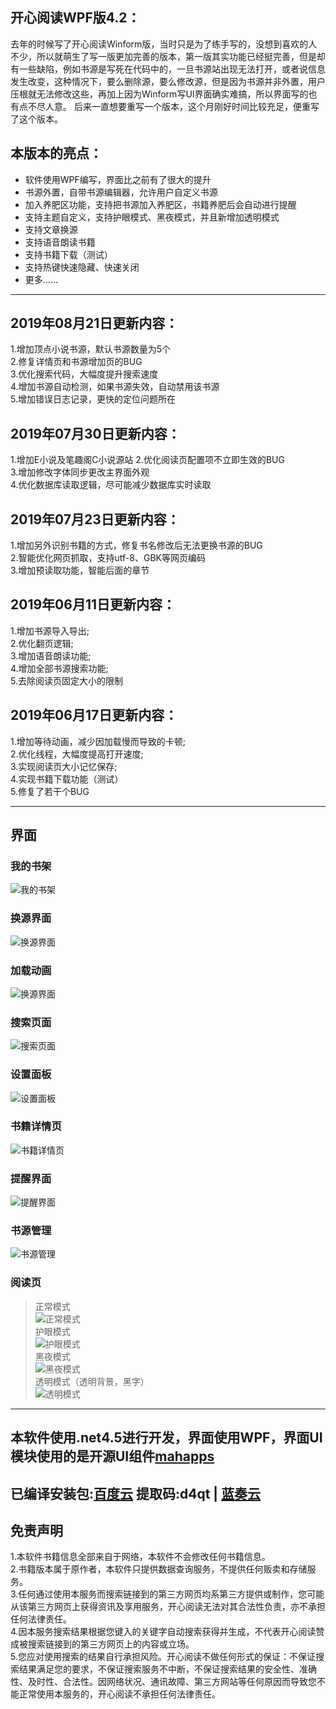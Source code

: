 ## 开心阅读WPF版4.2：
去年的时候写了开心阅读Winform版，当时只是为了练手写的，没想到喜欢的人不少，所以就萌生了写一版更加完善的版本，第一版其实功能已经挺完善，但是却有一些缺陷，例如书源是写死在代码中的，一旦书源站出现无法打开，或者说信息发生改变，这种情况下，要么删除源，要么修改源，但是因为书源并非外置，用户压根就无法修改这些，再加上因为Winform写UI界面确实难搞，所以界面写的也有点不尽人意。  后来一直想要重写一个版本，这个月刚好时间比较充足，便重写了这个版本。

## 本版本的亮点：
+ 软件使用WPF编写，界面比之前有了很大的提升  
+ 书源外置，自带书源编辑器，允许用户自定义书源  
+ 加入养肥区功能，支持把书源加入养肥区，书籍养肥后会自动进行提醒  
+ 支持主题自定义，支持护眼模式、黑夜模式，并且新增加透明模式  
+ 支持文章换源  
+ 支持语音朗读书籍  
+ 支持书籍下载（测试）  
+ 支持热键快速隐藏、快速关闭  
+ 更多……
----


## 2019年08月21日更新内容：
1.增加顶点小说书源，默认书源数量为5个  
2.修复详情页和书源增加页的BUG  
3.优化搜索代码，大幅度提升搜索速度  
4.增加书源自动检测，如果书源失效，自动禁用该书源  
5.增加错误日志记录，更快的定位问题所在  

## 2019年07月30日更新内容：
1.增加E小说及笔趣阁C小说源站 
2.优化阅读页配置项不立即生效的BUG  
3.增加修改字体同步更改主界面外观  
4.优化数据库读取逻辑，尽可能减少数据库实时读取  

## 2019年07月23日更新内容：
1.增加另外识别书籍的方式，修复书名修改后无法更换书源的BUG  
2.智能优化网页抓取，支持utf-8、GBK等网页编码  
3.增加预读取功能，智能后面的章节  

## 2019年06月11日更新内容：
1.增加书源导入导出;   
2.优化翻页逻辑;  
3.增加语音朗读功能;  
4.增加全部书源搜索功能;  
5.去除阅读页固定大小的限制

## 2019年06月17日更新内容：
1.增加等待动画，减少因加载慢而导致的卡顿;   
2.优化线程，大幅度提高打开速度;  
3.实现阅读页大小记忆保存;  
4.实现书籍下载功能（测试）  
5.修复了若干个BUG  

----
## 界面
### 我的书架  
  ![我的书架](https://github.com/kaixin1995/HappyReading/blob/master/Image/%E6%88%91%E7%9A%84%E4%B9%A6%E6%9E%B6.png)

### 换源界面  
![换源界面](https://github.com/kaixin1995/HappyReading/blob/master/Image/%E6%8D%A2%E6%BA%90%E7%95%8C%E9%9D%A2.png)

### 加载动画  
![换源界面](https://github.com/kaixin1995/HappyReading/blob/master/Image/%E6%8D%A2%E6%BA%90%E5%8A%A8%E7%94%BB.png)

### 搜索页面
![搜索页面](https://github.com/kaixin1995/HappyReading/blob/master/Image/%E6%90%9C%E7%B4%A2%E9%A1%B5.png)  

### 设置面板
![设置面板](https://github.com/kaixin1995/HappyReading/blob/master/Image/%E8%AE%BE%E7%BD%AE%E9%9D%A2%E6%9D%BF.png)  

### 书籍详情页
![书籍详情页](https://github.com/kaixin1995/HappyReading/blob/master/Image/%E8%AF%A6%E6%83%85%E9%A1%B5.png)  

### 提醒界面
![提醒界面](https://github.com/kaixin1995/HappyReading/blob/master/Image/%E6%8F%90%E9%86%92%E7%95%8C%E9%9D%A2.png)  

### 书源管理
![书源管理](https://github.com/kaixin1995/HappyReading/blob/master/Image/%E4%B9%A6%E6%BA%90%E7%AE%A1%E7%90%86.png) 

### 阅读页
> 正常模式  
> ![正常模式](https://github.com/kaixin1995/HappyReading/blob/master/Image/%E6%AD%A3%E5%B8%B8%E6%A8%A1%E5%BC%8F.png)  
> 护眼模式  
> ![护眼模式](https://github.com/kaixin1995/HappyReading/blob/master/Image/%E6%8A%A4%E7%9C%BC%E6%A8%A1%E5%BC%8F.png)  
> 黑夜模式  
> ![黑夜模式](https://github.com/kaixin1995/HappyReading/blob/master/Image/%E9%BB%91%E5%A4%9C%E6%A8%A1%E5%BC%8F.png)  
> 透明模式（透明背景，黑字）  
> ![透明模式](https://github.com/kaixin1995/HappyReading/blob/master/Image/%E9%80%8F%E6%98%8E%E6%A8%A1%E5%BC%8F.png)  

----

## 本软件使用.net4.5进行开发，界面使用WPF，界面UI模块使用的是开源UI组件[mahapps](https://mahapps.com/)  

## 已编译安装包:[百度云](https://pan.baidu.com/s/1d5ehJGD6bJvYSYAHOyGX3A) 提取码:d4qt   | [蓝奏云](https://www.lanzous.com/i5p0b9a) 


## 免责声明
1.本软件书籍信息全部来自于网络，本软件不会修改任何书籍信息。  
2.书籍版本属于原作者，本软件只提供数据查询服务，不提供任何贩卖和存储服务。  
3.任何通过使用本服务而搜索链接到的第三方网页均系第三方提供或制作，您可能从该第三方网页上获得资讯及享用服务，开心阅读无法对其合法性负责，亦不承担任何法律责任。  
4.因本服务搜索结果根据您键入的关键字自动搜索获得并生成，不代表开心阅读赞成被搜索链接到的第三方网页上的内容或立场。  
5.您应对使用搜索的结果自行承担风险。开心阅读不做任何形式的保证：不保证搜索结果满足您的要求，不保证搜索服务不中断，不保证搜索结果的安全性、准确性、及时性、合法性。因网络状况、通讯故障、第三方网站等任何原因而导致您不能正常使用本服务的，开心阅读不承担任何法律责任。
